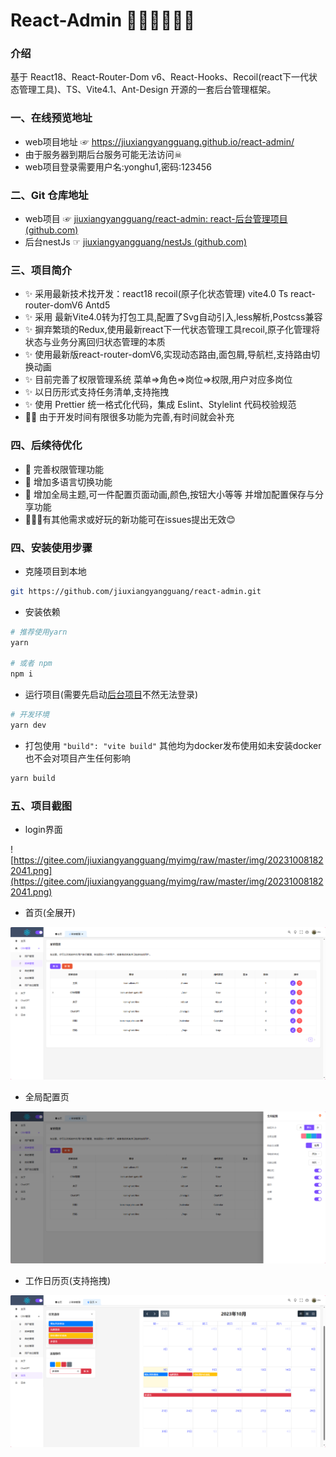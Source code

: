 # React-Admin 🐱‍🏍🐱‍🏍🐱‍🏍

### 介绍 

基于 React18、React-Router-Dom v6、React-Hooks、Recoil(react下一代状态管理工具)、TS、Vite4.1、Ant-Design 开源的一套后台管理框架。

### 一、在线预览地址 

- web项目地址 ☞ https://jiuxiangyangguang.github.io/react-admin/  
- 由于服务器到期后台服务可能无法访问☠ 
- web项目登录需要用户名:yonghu1,密码:123456

### 二、Git 仓库地址 

- web项目  ☞ [jiuxiangyangguang/react-admin: react-后台管理项目 (github.com)](https://github.com/jiuxiangyangguang/react-admin)
- 后台nestJs ☞ [jiuxiangyangguang/nestJs (github.com)](https://github.com/jiuxiangyangguang/nestJs)

### 三、项目简介

- ✨ 采用最新技术找开发：react18  recoil(原子化状态管理)  vite4.0  Ts  react-router-domV6  Antd5 
- ✨ 采用 最新Vite4.0转为打包工具,配置了Svg自动引入,less解析,Postcss兼容
- ✨ 摒弃繁琐的Redux,使用最新react下一代状态管理工具recoil,原子化管理将状态与业务分离回归状态管理的本质
- ✨ 使用最新版react-router-domV6,实现动态路由,面包屑,导航栏,支持路由切换动画
- ✨ 目前完善了权限管理系统 菜单=>角色=>岗位=>权限,用户对应多岗位
- ✨ 以日历形式支持任务清单,支持拖拽 
- ✨ 使用 Prettier 统一格式化代码，集成 Eslint、Stylelint 代码校验规范
- 🐱‍🚀 由于开发时间有限很多功能为完善,有时间就会补充 

### 四、后续待优化

- 🎉 完善权限管理功能
- 🎉 增加多语言切换功能
- 🎉 增加全局主题,可一件配置页面动画,颜色,按钮大小等等 并增加配置保存与分享功能
- 🙇‍🙇‍🙇‍有其他需求或好玩的新功能可在issues提出无效😊

### 四、安装使用步骤 

- 克隆项目到本地

```bash
git https://github.com/jiuxiangyangguang/react-admin.git
```

- 安装依赖

```bash
# 推荐使用yarn
yarn

# 或者 npm
npm i
```

- 运行项目(需要先启动[后台项目](https://github.com/jiuxiangyangguang/nestJs)不然无法登录)

```bash
# 开发环境
yarn dev
```

- 打包使用  `"build": "vite build"`  其他均为docker发布使用如未安装docker也不会对项目产生任何影响

```bash
yarn build
```



### 五、项目截图

- login界面

![https://gitee.com/jiuxiangyangguang/myimg/raw/master/img/202310081822041.png](https://gitee.com/jiuxiangyangguang/myimg/raw/master/img/202310081822041.png)

- 首页(全展开)

![](mdimg/202310091009896.png)

- 全局配置页

![](mdimg/202310091009433.png)

- 工作日历页(支持拖拽) 

![](mdimg/202310091012526.png)



